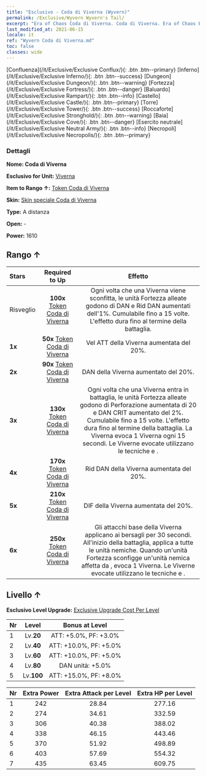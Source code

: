 ```yaml
---
title: "Esclusivo - Coda di Viverna (Wyvern)"
permalink: /Exclusive/Wyvern Wyvern's Tail/
excerpt: "Era of Chaos Coda di Viverna. Coda di Viverna. Era of Chaos Esclusivo Coda di Viverna. Viverna Esclusivo."
last_modified_at: 2021-06-15
locale: it
ref: "Wyvern Coda di Viverna.md"
toc: false
classes: wide
---
```

 [Confluenza](/it/Exclusive/Exclusive Conflux/){: .btn .btn--primary} [Inferno](/it/Exclusive/Exclusive Inferno/){: .btn .btn--success} [Dungeon](/it/Exclusive/Exclusive Dungeon/){: .btn .btn--warning} [Fortezza](/it/Exclusive/Exclusive Fortress/){: .btn .btn--danger} [Baluardo](/it/Exclusive/Exclusive Rampart/){: .btn .btn--info} [Castello](/it/Exclusive/Exclusive Castle/){: .btn .btn--primary} [Torre](/it/Exclusive/Exclusive Tower/){: .btn .btn--success} [Roccaforte](/it/Exclusive/Exclusive Stronghold/){: .btn .btn--warning} [Baia](/it/Exclusive/Exclusive Cove/){: .btn .btn--danger} [Esercito neutrale](/it/Exclusive/Exclusive Neutral Army/){: .btn .btn--info} [Necropoli](/it/Exclusive/Exclusive Necropolis/){: .btn .btn--primary} 

### Dettagli
 **Nome: Coda di Viverna** 

 **Esclusivo for Unit:** [Viverna](/it/units/Wyvern/) 

 **Item to Rango ↑:** [Token Coda di Viverna](/ItemsIT/con_996/)

 **Skin:** [Skin speciale Coda di Viverna](/ItemsIT/con_664/)

 **Type:** A distanza

 **Open:** -

 **Power:** 1610

## Rango ↑

  |     Stars    |  Required to Up | Effetto |
  |:-------------|:---------------:|:---------------:|
  |  Risveglio  | **100x** [Token Coda di Viverna](/ItemsIT/con_996/) | <Anima impestata> Ogni volta che una Viverna viene sconfitta, le unità Fortezza alleate godono di DAN e Rid DAN aumentati dell'1%. Cumulabile fino a 15 volte. L'effetto dura fino al termine della battaglia. |
  | **1x** <i class="fas fa-star"/> | **50x** [Token Coda di Viverna](/ItemsIT/con_996/) | Vel ATT della Viverna aumentata del 20%. |
  | **2x** <i class="fas fa-star"/> | **90x** [Token Coda di Viverna](/ItemsIT/con_996/) | DAN della Viverna aumentato del 20%. |
  | **3x** <i class="fas fa-star"/> | **130x** [Token Coda di Viverna](/ItemsIT/con_996/) | <Cuore impestato> Ogni volta che una Viverna entra in battaglia, le unità Fortezza alleate godono di Perforazione aumentata di 20 e DAN CRIT aumentato del 2%. Cumulabile fino a 15 volte. L'effetto dura fino al termine della battaglia. La Viverna evoca 1 Viverna ogni 15 secondi. Le Viverne evocate utilizzano le tecniche <Anima impestata> e <Cuore impestato>. |
  | **4x** <i class="fas fa-star"/> | **170x** [Token Coda di Viverna](/ItemsIT/con_996/) | Rid DAN della Viverna aumentata del 20%. |
  | **5x** <i class="fas fa-star"/> | **210x** [Token Coda di Viverna](/ItemsIT/con_996/) | DIF della Viverna aumentata del 20%. |
  | **6x** <i class="fas fa-star"/> | **250x** [Token Coda di Viverna](/ItemsIT/con_996/) | <Sangue impestato> Gli attacchi base della Viverna applicano <Sangue tossico> ai bersagli per 30 secondi. All'inizio della battaglia, applica <Sangue tossico> a tutte le unità nemiche. Quando un'unità Fortezza sconfigge un'unità nemica affetta da <Sangue tossico>, evoca 1 Viverna. Le Viverne evocate utilizzano le tecniche <Anima impestata> e <Cuore impestato>. |


## Livello ↑
 **Esclusivo Level Upgrade:** [Exclusive Upgrade Cost Per Level](/Exclusive/ExclusiveUpgradeCostPerLevel/)

  |  Nr  |   Level  | Bonus at Level |
  |:-----|:--------:|:--------------:|
  | 1 | Lv.**20** | ATT: +5.0%, PF: +3.0% |
  | 2 | Lv.**40** | ATT: +10.0%, PF: +5.0% |
  | 3 | Lv.**60** | ATT: +10.0%, PF: +5.0% |
  | 4 | Lv.**80** | DAN unità: +5.0% |
  | 5 | Lv.**100** | ATT: +15.0%, PF: +8.0% |


  |  Nr  |  Extra Power | Extra Attack per Level | Extra HP per Level |
  |:-----|:--------:|:--------:|:--------:|
  | 1 | 242 | 28.84 | 277.16 |
  | 2 | 274 | 34.61 | 332.59 |
  | 3 | 306 | 40.38 | 388.02 |
  | 4 | 338 | 46.15 | 443.46 |
  | 5 | 370 | 51.92 | 498.89 |
  | 6 | 403 | 57.69 | 554.32 |
  | 7 | 435 | 63.45 | 609.75 |


